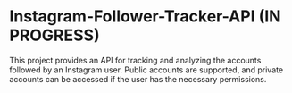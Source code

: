 # Instagram-Follower-Tracker-API (IN PROGRESS)
This project provides an API for tracking and analyzing the accounts followed by an Instagram user. Public accounts are supported, and private accounts can be accessed if the user has the necessary permissions.
